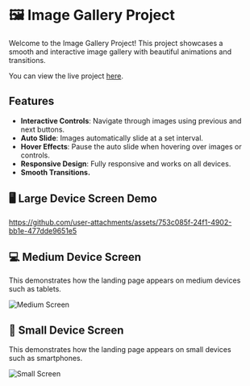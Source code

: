 <div style="max-width: 800px; margin: 0 auto; padding: 20px">
  <h1>🖼️ Image Gallery Project</h1>
  <p>Welcome to the Image Gallery Project! This project showcases a smooth and interactive image gallery with beautiful animations and transitions.</p>
  <p>You can view the live project <a href="https://ayaosamaramadan.github.io/image-gallery">here</a>.</p>

  <h2>Features</h2>
  <ul>
    <li><strong>Interactive Controls</strong>: Navigate through images using previous and next buttons.</li>
    <li><strong>Auto Slide</strong>: Images automatically slide at a set interval.</li>
    <li><strong>Hover Effects</strong>: Pause the auto slide when hovering over images or controls.</li>
    <li><strong>Responsive Design</strong>: Fully responsive and works on all devices.</li>
    <li><strong>Smooth Transitions.</strong></li>
  </ul>
<h2>🖥️ Large Device Screen Demo </h2>

https://github.com/user-attachments/assets/753c085f-24f1-4902-bb1e-477dde9651e5

<h2>💻 Medium Device Screen</h2>
<p>
  This demonstrates how the landing page appears on medium devices such as
  tablets.
</p>
<div>
<img src="https://github.com/user-attachments/assets/c067f63f-1b6c-4218-ab8a-d813d066fe97" alt="Medium Screen">
</div>
<h2>📱 Small Device Screen</h2>
  <p>
  This demonstrates how the landing page appears on small devices such as
  smartphones.
</p>
<div>
<img src="https://github.com/user-attachments/assets/a5ddf41f-4e26-4b3d-9b8b-39f9b6ea9a9f" alt="Small Screen">
</div>
